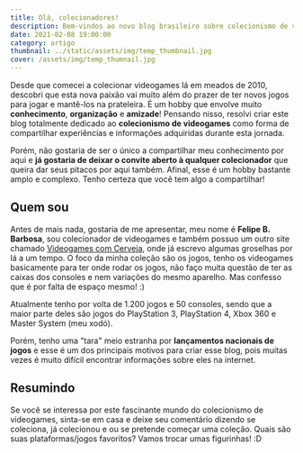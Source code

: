 ```yaml
---
title: Olá, colecionadores!
description: Bem-vindos ao novo blog brasileiro sobre colecionismo de videogames.
date: 2021-02-08 19:00:00
category: artigo
thumbnail: ../static/assets/img/temp_thumbnail.jpg
cover: /assets/img/temp_thumnail.jpg
---
```


Desde que comecei a colecionar videogames lá em meados de 2010, descobri que esta nova paixão vai muito além do prazer de ter novos jogos para jogar e mantê-los na prateleira. É um hobby que envolve muito **conhecimento**, **organização** e **amizade**! Pensando nisso, resolvi criar este blog totalmente dedicado ao **colecionismo de videogames** como forma de compartilhar experiências e informações adquiridas durante esta jornada.

Porém, não gostaria de ser o único a compartilhar meu conhecimento por aqui e **já gostaria de deixar o convite aberto à qualquer colecionador** que queira dar seus pitacos por aqui também. Afinal, esse é um hobby bastante amplo e complexo. Tenho certeza que você tem algo a compartilhar!

## Quem sou

Antes de mais nada, gostaria de me apresentar, meu nome é **Felipe B. Barbosa**, sou colecionador de videogames e também possuo um outro site chamado [Videogames com Cerveja](https:///www.vgscomcerveja.com.br), onde já escrevo algumas groselhas por lá a um tempo. O foco da minha coleção são os jogos, tenho os videogames basicamente para ter onde rodar os jogos, não faço muita questão de ter as caixas dos consoles e nem variações do mesmo aparelho. Mas confesso que é por falta de espaço mesmo! :)

Atualmente tenho por volta de 1.200 jogos e 50 consoles, sendo que a maior parte deles são jogos do PlayStation 3, PlayStation 4, Xbox 360 e Master System (meu xodó).

Porém, tenho uma "tara" meio estranha por **lançamentos nacionais de jogos** e esse é um dos principais motivos para criar esse blog, pois muitas vezes é muito difícil encontrar informações sobre eles na internet.

## Resumindo

Se você se interessa por este fascinante mundo do colecionismo de videogames, sinta-se em casa e deixe seu comentário dizendo se coleciona, já colecionou e ou se pretende começar uma coleção. Quais são suas plataformas/jogos favoritos? Vamos trocar umas figurinhas! :D
